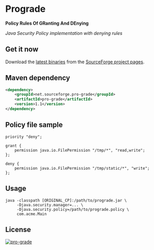 # Prograde

**Policy Rules Of GRanting And DEnying**

*Java Security Policy implementation with denying rules*

## Get it now

Download the [latest binaries](https://sourceforge.net/projects/pro-grade/files/latest/download)
from the [SourceForge project pages](https://sourceforge.net/projects/pro-grade/).

## Maven dependency

```xml
<dependency>
    <groupId>net.sourceforge.pro-grade</groupId>
    <artifactId>pro-grade</artifactId>
    <version>1.1</version>
</dependency>
```

## Policy file sample

```
priority "deny";

grant {
	permission java.io.FilePermission "/tmp/*", "read,write";
};

deny {
	permission java.io.FilePermission "/tmp/static/*", "write";
};
```

## Usage

```Shell
java -classpath [ORIGINAL_CP]:/path/to/prograde.jar \
     -Djava.security.manager=... \
     -Djava.security.policy=/path/to/prograde.policy \
     com.acme.Main
```

## License

[![pro-grade](images/lgplv3.png)](http://www.gnu.org/licenses/lgpl.html)
